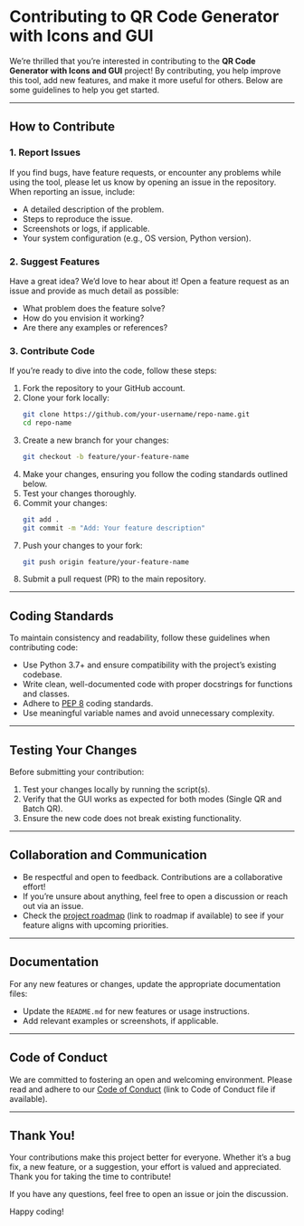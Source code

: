 
# Contributing to QR Code Generator with Icons and GUI

We’re thrilled that you’re interested in contributing to the **QR Code Generator with Icons and GUI** project! By contributing, you help improve this tool, add new features, and make it more useful for others. Below are some guidelines to help you get started.

---

## How to Contribute

### 1. Report Issues
If you find bugs, have feature requests, or encounter any problems while using the tool, please let us know by opening an issue in the repository. When reporting an issue, include:
- A detailed description of the problem.
- Steps to reproduce the issue.
- Screenshots or logs, if applicable.
- Your system configuration (e.g., OS version, Python version).

### 2. Suggest Features
Have a great idea? We’d love to hear about it! Open a feature request as an issue and provide as much detail as possible:
- What problem does the feature solve?
- How do you envision it working?
- Are there any examples or references?

### 3. Contribute Code
If you’re ready to dive into the code, follow these steps:
1. Fork the repository to your GitHub account.
2. Clone your fork locally:
   ```bash
   git clone https://github.com/your-username/repo-name.git
   cd repo-name
   ```
3. Create a new branch for your changes:
   ```bash
   git checkout -b feature/your-feature-name
   ```
4. Make your changes, ensuring you follow the coding standards outlined below.
5. Test your changes thoroughly.
6. Commit your changes:
   ```bash
   git add .
   git commit -m "Add: Your feature description"
   ```
7. Push your changes to your fork:
   ```bash
   git push origin feature/your-feature-name
   ```
8. Submit a pull request (PR) to the main repository.

---

## Coding Standards

To maintain consistency and readability, follow these guidelines when contributing code:
- Use Python 3.7+ and ensure compatibility with the project’s existing codebase.
- Write clean, well-documented code with proper docstrings for functions and classes.
- Adhere to [PEP 8](https://peps.python.org/pep-0008/) coding standards.
- Use meaningful variable names and avoid unnecessary complexity.

---

## Testing Your Changes

Before submitting your contribution:
1. Test your changes locally by running the script(s).
2. Verify that the GUI works as expected for both modes (Single QR and Batch QR).
3. Ensure the new code does not break existing functionality.

---

## Collaboration and Communication

- Be respectful and open to feedback. Contributions are a collaborative effort!
- If you’re unsure about anything, feel free to open a discussion or reach out via an issue.
- Check the [project roadmap](#) (link to roadmap if available) to see if your feature aligns with upcoming priorities.

---

## Documentation

For any new features or changes, update the appropriate documentation files:
- Update the `README.md` for new features or usage instructions.
- Add relevant examples or screenshots, if applicable.

---

## Code of Conduct

We are committed to fostering an open and welcoming environment. Please read and adhere to our [Code of Conduct](#) (link to Code of Conduct file if available).

---

## Thank You!

Your contributions make this project better for everyone. Whether it’s a bug fix, a new feature, or a suggestion, your effort is valued and appreciated. Thank you for taking the time to contribute!

If you have any questions, feel free to open an issue or join the discussion.

Happy coding!

